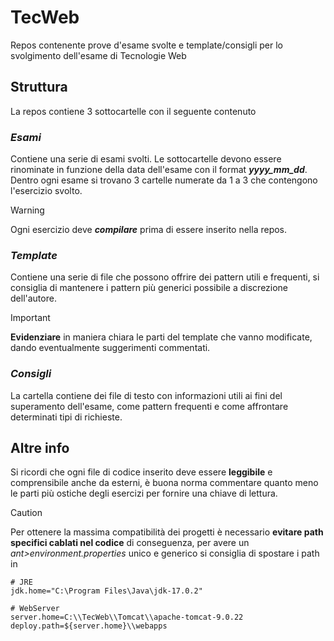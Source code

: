 # TecWeb

Repos contenente prove d'esame svolte e template/consigli per lo svolgimento dell'esame di Tecnologie Web

## Struttura

La repos contiene 3 sottocartelle con il seguente contenuto
### *Esami*

Contiene una serie di esami svolti. Le sottocartelle devono essere rinominate in funzione della data dell'esame con il format ***yyyy_mm_dd***. Dentro ogni esame si trovano 3 cartelle numerate da 1 a 3 che contengono l'esercizio svolto.

> [!WARNING]
> Ogni esercizio deve ***compilare*** prima di essere inserito nella repos.

### *Template*

Contiene una serie di file che possono offrire dei pattern utili e frequenti, si consiglia di mantenere i pattern più generici possibile a discrezione dell'autore.

> [!IMPORTANT]
> **Evidenziare** in maniera chiara le parti del template che vanno modificate, dando eventualmente suggerimenti commentati.

### *Consigli*

La cartella contiene dei file di testo con informazioni utili ai fini del superamento dell'esame, come pattern frequenti e come affrontare determinati tipi di richieste.

## Altre info

Si ricordi che ogni file di codice inserito deve essere **leggibile** e comprensibile anche da esterni, è buona norma commentare quanto meno le parti più ostiche degli esercizi per fornire una chiave di lettura.

> [!CAUTION]
> Per ottenere la massima compatibilità dei progetti è necessario **evitare path specifici cablati nel codice** di conseguenza, per avere un _ant>environment.properties_ unico e generico si consiglia di spostare i path in
> ``` 
> # JRE  
> jdk.home="C:\Program Files\Java\jdk-17.0.2"
> 
> # WebServer  
> server.home=C:\\TecWeb\\Tomcat\\apache-tomcat-9.0.22  
> deploy.path=${server.home}\\webapps
> ```
